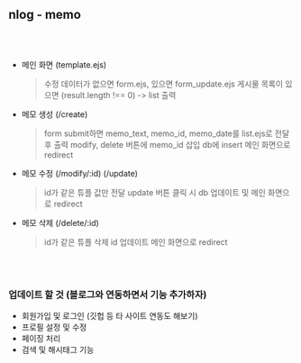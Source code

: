 ## nlog - memo

<br>
<br>

- 메인 화면 (template.ejs)
  <br>

  > 수정 데이터가 없으면 form.ejs, 있으면 form_update.ejs
  > 게시물 목록이 있으면 (result.length !== 0) -> list 출력
  > <br>

- 메모 생성 (/create)
  <br>

  > form submit하면 memo_text, memo_id, memo_date를 list.ejs로 전달 후 출력
  > modify, delete 버튼에 memo_id 삽입
  > db에 insert
  > 메인 화면으로 redirect
  > <br>

- 메모 수정 (/modify/:id) (/update)
  <br>

  > id가 같은 튜플 값만 전달
  > update 버튼 클릭 시 db 업데이트 및 메인 화면으로 redirect
  > <br>

- 메모 삭제 (/delete/:id)
  <br>
  > id가 같은 튜플 삭제
  > id 업데이트
  > 메인 화면으로 redirect

<br>
<br>

### 업데이트 할 것 (블로그와 연동하면서 기능 추가하자)

- 회원가입 및 로그인 (깃헙 등 타 사이트 연동도 해보기)
- 프로필 설정 및 수정
- 페이징 처리
- 검색 및 해시태그 기능
